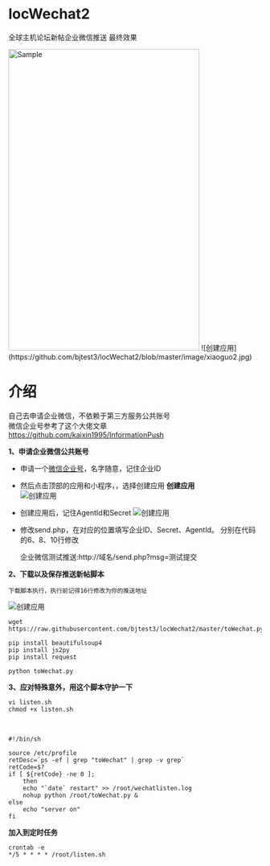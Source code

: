 # locWechat2
全球主机论坛新帖企业微信推送
最终效果

 <img src="https://github.com/bjtest3/locWechat2/blob/master/image/xiaoguo1.jpg" alt="Sample"  width="380" height="600">
 ![创建应用](https://github.com/bjtest3/locWechat2/blob/master/image/xiaoguo2.jpg)

# 介绍
自己去申请企业微信，不依赖于第三方服务公共账号<br>
微信企业号参考了这个大佬文章 https://github.com/kaixin1995/InformationPush

**1、申请企业微信公共账号**
- 申请一个[微信企业号](https://work.weixin.qq.com/)，名字随意，记住企业ID
- 然后点击顶部的应用和小程序，，选择创建应用
  **创建应用**  
  ![创建应用](https://github.com/kaixin1995/InformationPush/blob/master/image/%E5%88%9B%E5%BB%BA%E5%BA%94%E7%94%A8.png)  
- 创建应用后，记住AgentId和Secret
  ![创建应用](https://github.com/kaixin1995/InformationPush/blob/master/image/%E5%BA%94%E7%94%A8id%E8%AE%B0%E5%BD%95.png)
- 修改send.php，在对应的位置填写企业ID、Secret、AgentId。
  分别在代码的6、8、10行修改

  企业微信测试推送:http://域名/send.php?msg=测试提交  

**2、下载以及保存推送新帖脚本**

`下载脚本执行，执行前记得16行修改为你的推送地址`

![创建应用](https://github.com/bjtest3/locWechat2/blob/master/image/%E4%BF%AE%E6%94%B9%E6%8E%A8%E9%80%81%E5%9C%B0%E5%9D%80.png)
```
wget https://raw.githubusercontent.com/bjtest3/locWechat2/master/toWechat.py

pip install beautifulsoup4
pip install js2py
pip install request

python toWechat.py
```

**3、应对特殊意外，用这个脚本守护一下**
```
vi listen.sh
chmod +x listen.sh
```
<br>

```
#!/bin/sh

source /etc/profile
retDesc=`ps -ef | grep "toWechat" | grep -v grep`
retCode=$?
if [ ${retCode} -ne 0 ]; 
    then
    echo "`date` restart" >> /root/wechatlisten.log 
    nohup python /root/toWechat.py & 
else
    echo "server on"
fi
```

**加入到定时任务**
```
crontab -e
*/5 * * * * /root/listen.sh
```
